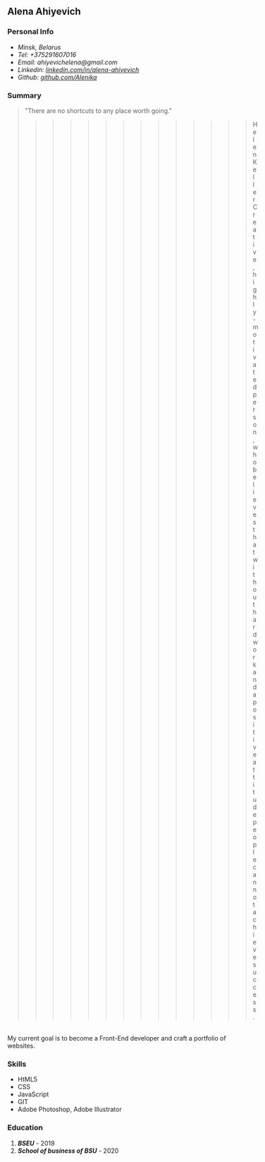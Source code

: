 ## Alena Ahiyevich

### Personal Info

* _Minsk, Belarus_
* _Tel: +375291607016_
* _Email: ahiyevichelena@gmail.com_
* _Linkedin: [linkedin.com/in/alena-ahiyevich](https://www.linkedin.com/in/alena-ahiyevich-3565761b6/)_ 
* _Github: [github.com/Alenika](https://github.com/Alenika)_

### Summary

> "There are no shortcuts to any place worth going."
>>>>>>>>>>>>>> Helen Keller
Creative, highly-motivated person, who believes that without hard work and a positive attitude people cannot achieve success. 
<br>
My current goal is to become a Front-End developer and craft a portfolio of websites.

### Skills

+ HtML5
+ CSS
+ JavaScript
+ GIT
+ Adobe Photoshop, Adobe Illustrator

### Education

1. _**BSEU**_ - 2019
2. _**School of business of BSU**_ - 2020
